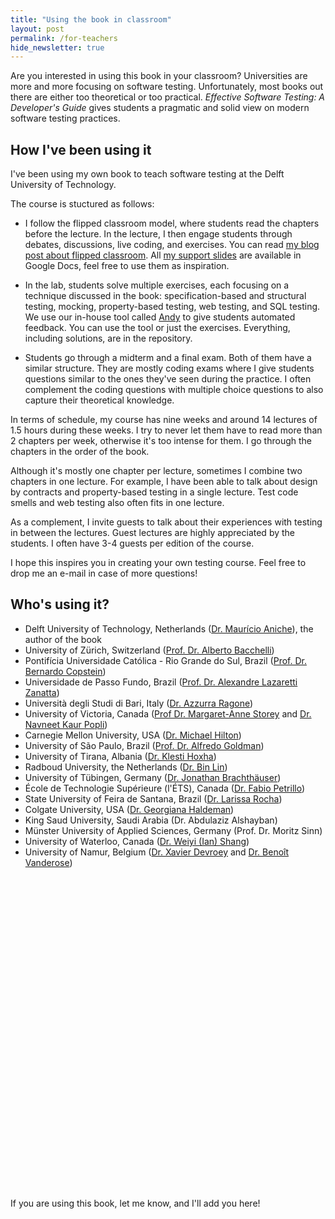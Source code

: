 ```yaml
---
title: "Using the book in classroom"
layout: post
permalink: /for-teachers
hide_newsletter: true
---
```


Are you interested in using this book in your classroom? Universities are more and more focusing on software testing. Unfortunately, most books out there are either too theoretical or too practical. _Effective Software Testing: A Developer's Guide_ gives students a pragmatic and solid view on modern software testing practices. 

## How I've been using it

I've been using my own book to teach software testing at the Delft University of Technology. 

The course is stuctured as follows:

* I follow the flipped classroom model, where students read the chapters before the lecture. In the lecture, I then engage students through debates, discussions, live coding, and exercises. You can read [my blog post about flipped classroom](https://www.mauricioaniche.com/blog/what-did-i-learn-from-flipping-my-classroom/). All [my support slides](https://drive.google.com/drive/folders/1rFcF4Ia32q-8NOKIcBm3xzVE2tMm8U_J?usp=drive_link) are available in Google Docs, feel free to use them as inspiration.

* In the lab, students solve multiple exercises, each focusing on a technique discussed in the book: specification-based and structural testing, mocking, property-based testing, web testing, and SQL testing. We use our in-house tool called [Andy](https://github.com/SERG-Delft/andy) to give students automated feedback. You can use the tool or just the exercises. Everything, including solutions, are in the repository. 

* Students go through a midterm and a final exam. Both of them have a similar structure. They are mostly coding exams where I give students questions similar to the ones they've seen during the practice. I often complement the coding questions with multiple choice questions to also capture their theoretical knowledge.

In terms of schedule, my course has nine weeks and around 14 lectures of 1.5 hours during these weeks. I try to never let them have to read more than 2 chapters per week, otherwise it's too intense for them. I go through the chapters in the order of the book. 

Although it's mostly one chapter per lecture, sometimes I combine two chapters in one lecture. For example, I have been able to talk about design by contracts and property-based testing in a single lecture. Test code smells and web testing also often fits in one lecture.

As a complement, I invite guests to talk about their experiences with testing in between the lectures. Guest lectures are highly appreciated by the students. I often have 3-4 guests per edition of the course.

I hope this inspires you in creating your own testing course. Feel free to drop me an e-mail in case of more questions!


## Who's using it?

* Delft University of Technology, Netherlands ([Dr. Maurício Aniche](https://www.mauricioaniche.com)), the author of the book
* University of Zürich, Switzerland ([Prof. Dr. Alberto Bacchelli](https://sback.it))
* Pontifícia Universidade Católica - Rio Grande do Sul, Brazil ([Prof. Dr. Bernardo Copstein](https://www.linkedin.com/in/bernardo-copstein-3226095))
* Universidade de Passo Fundo, Brazil ([Prof. Dr. Alexandre Lazaretti Zanatta](https://www.linkedin.com/in/alexandre-lazaretti-zanatta-b7a461115/))
* Università degli Studi di Bari, Italy ([Dr. Azzurra Ragone](https://www.linkedin.com/in/azzurraragone/))
* University of Victoria, Canada ([Prof Dr. Margaret-Anne Storey](https://www.margaretstorey.com/) and [Dr. Navneet Kaur Popli](https://www.linkedin.com/in/dr-navneet-kaur-popli/))
* Carnegie Mellon University, USA ([Dr. Michael Hilton](https://www.cs.cmu.edu/~mhilton/))
* University of São Paulo, Brazil ([Prof. Dr. Alfredo Goldman](https://www.ime.usp.br/~gold/new/))
* University of Tirana, Albania ([Dr. Klesti Hoxha](https://klestihoxha.al))
* Radboud University, the Netherlands ([Dr. Bin Lin](https://binlin.info/))
* University of Tübingen, Germany ([Dr. Jonathan Brachthäuser](https://se.cs.uni-tuebingen.de/group/))
* École de Technologie Supérieure (l'ÉTS), Canada ([Dr. Fabio Petrillo](https://www.etsmtl.ca/en/research/professors/fpetrillo/))
* State University of Feira de Santana, Brazil ([Dr. Larissa Rocha](https://pgcc.uefs.br/sobre/docentes/larissa))
* Colgate University, USA ([Dr. Georgiana Haldeman](https://www.colgate.edu/about/directory/ghaldeman))
* King Saud University, Saudi Arabia (Dr. Abdulaziz Alshayban)
* Münster University of Applied Sciences, Germany (Prof. Dr. Moritz Sinn)
* University of Waterloo, Canada ([Dr. Weiyi (Ian) Shang](https://ece.uwaterloo.ca/~wshang/))
* University of Namur, Belgium ([Dr. Xavier Devroey](https://xdevroey.be/) and [Dr. Benoît Vanderose](https://snail.info.unamur.be/author/benoit-vanderose/))

<div id="regions_div" style="width: 900px; height: 500px;"></div>

If you are using this book, let me know, and I'll add you here!

<script type="text/javascript" src="https://www.gstatic.com/charts/loader.js"></script>

<script type="text/javascript">
  google.charts.load('current', {
    'packages':['geochart'],
  });
  google.charts.setOnLoadCallback(drawRegionsMap);

  function drawRegionsMap() {
    var data = google.visualization.arrayToDataTable([
      ['Country', 'Popularity'],
      ['Netherlands', 100],
      ['Belgium', 100],
      ['Brazil', 100],
      ['Italy', 100],
      ['Canada', 100],
      ['United States', 100],
      ['Albania', 100],
      ['Germany', 100],
      ['Switzerland', 100],
      ['Saudi Arabia', 100]
    ]);

    var options = {};

    var chart = new google.visualization.GeoChart(document.getElementById('regions_div'));

    chart.draw(data, options);
  }
</script>
